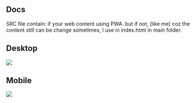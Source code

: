 ## Docs
SRC file contain: if your web content using PWA. but if not, (like me) coz the content still can be change sometimes, I use in index.html in main folder.

## Desktop
![](https://res.cloudinary.com/codelifings/image/upload/v1594185992/Capture2_verzds.png)

## Mobile
![](https://res.cloudinary.com/codelifings/image/upload/v1594185990/Capture_pwbesd.png)
